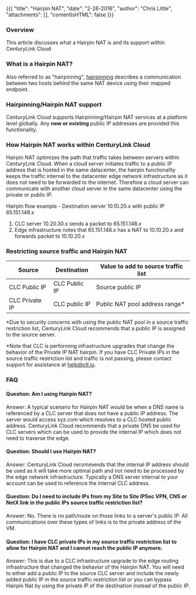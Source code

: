 {{{
  "title": "Hairpin NAT",
  "date": "2-26-2016",
  "author": "Chris Little",
  "attachments": [],
  "contentIsHTML": false
}}}

### Overview
This article discusses what a Hairpin NAT is and its support within CenturyLink Cloud

### What is a Hairpin NAT?
Also referred to as "hairpinning", [hairpinning](//en.wikipedia.org/wiki/Hairpinning) describes a communication between two hosts behind the same NAT device using their mapped endpoint.

### Hairpinning/Hairpin NAT support
CenturyLink Cloud supports Hairpinning/Hairpin NAT services at a platform level globally. Any **new or existing** public IP addresses are provided this functionality.

### How Hairpin NAT works within CenturyLink Cloud
Hairpin NAT optimizes the path that traffic takes between servers within CenturyLink Cloud.  When a cloud server initiates traffic to a public IP address that is hosted in the same datacenter, the hairpin functionality keeps the traffic internal to the datacenter edge network infrastructure as it does not need to be forwarded to the internet.  Therefore a cloud server can communicate with another cloud server in the same datacenter using the private or public IP.

Hairpin flow example - Destination server 10.10.20.x with public IP 65.151.148.x
1. CLC server 10.20.30.x sends a packet to 65.151.148.x 
2. Edge infrastructure notes that 65.151.148.x has a NAT to 10.10.20.x and forwards packet to 10.10.20.x

### Restricting source traffic and Hairpin NAT

|Source|Destination|Value to add to source traffic list|
|-------|-----------|---------|
|CLC Public IP|CLC Public IP|Source public IP|
|CLC Private IP|CLC public IP|Public NAT pool address range*|

\*Due to security concerns with using the public NAT pool in a source traffic restriction list, CenturyLink Cloud recommends that a public IP is assigned to the source server.

\*Note that CLC is performing infrastructure upgrades that change the behavior of the Private IP NAT hairpin.
If you have CLC Private IPs in the source traffic restriction list and traffic is not passing, please contact support for assistance at help@ctl.io.

### FAQ

#### Question: Am I using Hairpin NAT?

Answer: A typical scenario for Hairpin NAT would be when a DNS name is referenced by a CLC server that does not have a public IP address.  The server would access xyz.com which resolves to a CLC hosted public address.  CenturyLink Cloud recommends that a private DNS be used for CLC servers which can be used to provide the internal IP which does not need to traverse the edge.

#### Question: Should I use Hairpin NAT?
Answer: CenturyLink Cloud recommends that the internal IP address should be used as it will take more optimal path and not need to be processed by the edge network infrastructure.  Typically a DNS server internal to your account can be used to reference the internal CLC address.

#### Question: Do I need to include IPs from my Site to Site IPSec VPN, CNS or NetX link in the public IPs source traffic restriction list?

Answer: No. There is no path/route on those links to a server's public IP.  All communications over these types of links is to the private address of the VM. 

#### Question: I have CLC private IPs in my source traffic restriction list to allow for Hairpin NAT and I cannot reach the public IP anymore.

Answer: This is due to a CLC infrastructure upgrade to the edge routing infrastructure that changed the behavior of the Hairpin NAT.  You will need to either add a public IP to the source CLC server and include the newly added public IP in the source traffic restriction list or you can bypass Hairpin Nat by using the private IP of the destination instead of the public IP.
